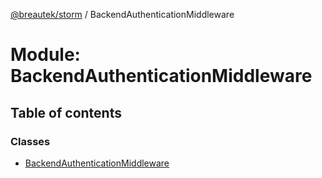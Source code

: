 [@breautek/storm](../README.md) / BackendAuthenticationMiddleware

# Module: BackendAuthenticationMiddleware

## Table of contents

### Classes

- [BackendAuthenticationMiddleware](../classes/backendauthenticationmiddleware.backendauthenticationmiddleware-1.md)
